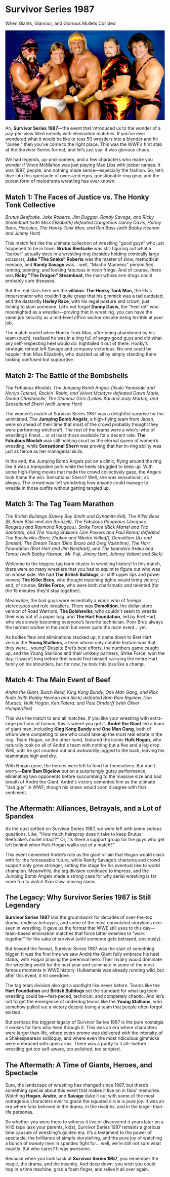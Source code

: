 # Survivor Series 1987

<p class="strapline">When Giants, Glamour, and Glorious Mullets Collided</p>

<span class="image main half"><img src="../../assets/images/survivor-87.jpg" alt="" /></span>

Ah, **Survivor Series 1987**—the event that introduced us to the wonder of a
pay-per-view filled entirely with elimination matches. If you’ve ever wondered
what it would be like to toss 50 wrestlers into a blender and hit "puree," then
you’ve come to the right place. This was the WWF’s first stab at the Survivor
Series format, and let’s just say: it was glorious chaos.

We had legends, up-and-comers, and a few characters who made you wonder if Vince
McMahon was just playing Mad Libs with jobber names. It was 1987, people, and
nothing made sense—especially the fashion. So, let’s dive into this spectacle of
oversized egos, questionable ring gear, and the purest form of melodrama
wrestling has ever known.

## Match 1: The Faces of Justice vs. The Honky Tonk Collective

_Brutus Beefcake, Jake Roberts, Jim Duggan, Randy Savage, and Ricky Steamboat
(with Miss Elizabeth) defeated Dangerous Danny Davis, Harley Race, Hercules, The
Honky Tonk Man, and Ron Bass (with Bobby Heenan and Jimmy Hart)_

This match felt like the ultimate collection of wrestling "good guys" who just
happened to be in town. **Brutus Beefcake** was still figuring out what a
“barber” actually does in a wrestling ring (besides holding comically large
scissors), **Jake "The Snake" Roberts** was the master of slow, methodical
menace, and **Randy Savage** was... well, "Macho Madness" personified, ranting,
pointing, and looking fabulous in neon fringe. And of course, there was **Ricky
"The Dragon" Steamboat**, the man whose arm drags could probably cure diseases.

But the real stars here are the **villains**: **The Honky Tonk Man**, the Elvis
impersonator who couldn’t quite grasp that his gimmick was a tad outdated, and
the dastardly **Harley Race**, with his regal posture and crown, just itching to
slam someone. Let’s not forget **Danny Davis**, the “heel ref” who moonlighted
as a wrestler—proving that in wrestling, you can have the same job security as a
mid-level office worker despite being terrible at your job.

The match ended when Honky Tonk Man, after being abandoned by his team (ouch),
realized he was in a ring full of angry good guys and did what any
self-respecting heel would do: hightailed it out of there. Honky’s strategic
retreat left Savage and company victorious. No one could be happier than Miss
Elizabeth, who dazzled us all by simply standing there looking confused but
supportive.

## Match 2: The Battle of the Bombshells

_The Fabulous Moolah, The Jumping Bomb Angels (Itsuki Yamazaki and Noriyo
Tateno), Rockin' Robin, and Velvet McIntyre defeated Dawn Marie, Donna
Christanello, The Glamour Girls (Leilani Kai and Judy Martin), and Sensational
Sherri (with Jimmy Hart)_

The women’s match at Survivor Series 1987 was a delightful surprise for the
uninitiated. The **Jumping Bomb Angels**, a high-flying team from Japan, were so
ahead of their time that most of the crowd probably thought they were performing
witchcraft. The rest of the teams were a who's-who of wrestling’s finest… or at
least those available for a decent rate. **The Fabulous Moolah** was still
holding court as the eternal queen of women’s wrestling, while **Sensational
Sherri** was proving that her in-ring ability was just as fierce as her
managerial skills.

In the end, the Jumping Bomb Angels put on a clinic, flying around the ring like
it was a trampoline park while the heels struggled to keep up. With some
high-flying moves that made the crowd collectively gasp, the Angels took home
the win. Sensational Sherri? Well, she was sensational, as always. The crowd was
left wondering how anyone could manage to wrestle in those outfits without
getting tangled up.

## Match 3: The Tag Team Marathon

_The British Bulldogs (Davey Boy Smith and Dynamite Kid), The Killer Bees (B.
Brian Blair and Jim Brunzell), The Fabulous Rougeaus (Jacques Rougeau and
Raymond Rougeau), Strike Force (Rick Martel and Tito Santana), and The Young
Stallions (Jim Powers and Paul Roma) defeated The Bolsheviks (Boris Zhukov and
Nikolai Volkoff), Demolition (Ax and Smash), The Dream Team (Dino Bravo and Greg
Valentine), The Hart Foundation (Bret Hart and Jim Neidhart), and The Islanders
(Haku and Tama) (with Bobby Heenan, Mr. Fuji, Jimmy Hart, Johnny Valiant and
Slick)_

Welcome to the biggest tag team cluster in wrestling history! In this match,
there were so many wrestlers that you had to squint to figure out who was on
whose side. We had **The British Bulldogs**, all stiff upper lips and power
moves; **The Killer Bees**, who thought matching tights would bring victory;
and, of course, **Strike Force**, who were both charismatic and talented (for
the 15 minutes they’d stay together).

Meanwhile, the bad guys were essentially a who’s who of foreign stereotypes and
rule-breakers. There was **Demolition**, the dollar-store version of Road
Warriors, **The Bolsheviks**, who couldn't seem to wrestle their way out of a
paper bag, and **The Hart Foundation**, led by Bret Hart, who was slowly
becoming everyone’s favorite technician. Poor Bret; always the hardest worker in
the room but never quite the main event… yet.

As bodies flew and eliminations stacked up, it came down to Bret Hart versus the
**Young Stallions**, a team whose only notable feature was that they were...
young? Despite Bret’s best efforts, the numbers game caught up, and the Young
Stallions and their unlikely partners, Strike Force, won the day. It wasn’t long
before Bret would find himself carrying the entire Hart family on his shoulders,
but for now, he took this loss like a champ.

## Match 4: The Main Event of Beef

_André the Giant, Butch Reed, King Kong Bundy, One Man Gang, and Rick Rude (with
Bobby Heenan and Slick) defeated Bam Bam Bigelow, Don Muraco, Hulk Hogan, Ken
Patera, and Paul Orndorff (with Oliver Humperdink)_

This was the match to end all matches. If you like your wrestling with
extra-large portions of human, this is where you got it. **André the Giant** led
a team of giant men, including **King Kong Bundy** and **One Man Gang**, both of
whom were competing to see who could take up the most real estate in the ring.
Team Hogan, on the other hand, featured the iconic **Hulk Hogan**, who naturally
took on all of André's team with nothing but a flex and a leg drop. Well, until
he got counted out and awkwardly jogged to the back, leaving his teammates high
and dry.

With Hogan gone, the heroes were left to fend for themselves. But don’t
worry—**Bam Bam Bigelow** put on a surprisingly gutsy performance, eliminating
two opponents before succumbing to the massive size and bad breath of André the
Giant. André's victory cemented him as the ultimate "bad guy" in WWF, though his
knees would soon disagree with that sentiment.

## The Aftermath: Alliances, Betrayals, and a Lot of Spandex

As the dust settled on Survivor Series 1987, we were left with some serious
questions. Like, "How much hairspray does it take to keep Brutus Beefcake’s
mullet intact?" Or, "Is there a support group for the guys who get left behind
when Hulk Hogan walks out of a match?"

This event cemented André’s role as the giant villain that Hogan would clash
with for the foreseeable future, while Randy Savage’s charisma and crowd support
only grew stronger, setting the stage for his eventual rise to world champion.
Meanwhile, the tag division continued to impress, and the Jumping Bomb Angels
made a strong case for why aerial wrestling is far more fun to watch than
slow-moving slams.

## The Legacy: Why Survivor Series 1987 is Still Legendary

**Survivor Series 1987** laid the groundwork for decades of over-the-top drama,
endless betrayals, and some of the most convoluted storylines ever seen in
wrestling. It gave us the format that WWE still uses to this day—team-based
elimination matches that force bitter enemies to “work together” for the sake of
survival (until someone gets betrayed, obviously).

But beyond the format, Survivor Series 1987 was the start of something bigger.
It was the first time we saw André the Giant fully embrace his heel status, with
Hogan playing the perennial hero. Their rivalry would dominate the wrestling
world for the next year and culminate in some of the most famous moments in WWE
history. Hulkamania was already running wild, but after this event, it hit
overdrive.

The tag team division also got a spotlight like never before. Teams like the
**Hart Foundation** and **British Bulldogs** set the standard for what tag team
wrestling could be—fast-paced, technical, and completely chaotic. And let’s not
forget the emergence of underdog teams like the **Young Stallions**, who somehow
pulled out a victory despite being a team that people often forgot existed.

But perhaps the biggest legacy of Survivor Series 1987 is the pure nostalgia it
evokes for fans who lived through it. This was an era where characters were
larger than life, where every promo was delivered with the intensity of a
Shakespearean soliloquy, and where even the most ridiculous gimmicks were
embraced with open arms. There was a purity to it all—before wrestling got too
self-aware, too polished, too scripted.

## The Aftermath: A Time of Giants, Heroes, and Spectacle

Sure, the landscape of wrestling has changed since 1987, but there’s something
special about this event that makes it live on in fans' memories. Watching
**Hogan**, **André**, and **Savage** duke it out with some of the most
outrageous characters ever to grace the squared circle is pure joy. It was an
era where fans believed in the drama, in the rivalries, and in the
larger-than-life personas.

So whether you were there to witness it live or discovered it years later on a
VHS tape (ask your parents, kids), Survivor Series 1987 remains a glorious time
capsule of wrestling’s golden era. It’s a testament to the power of spectacle,
the brilliance of simple storytelling, and the pure joy of watching a bunch of
sweaty men in spandex fight for… well, we’re still not sure what exactly. But
who cares? It was awesome.

Because when you look back at **Survivor Series 1987**, you remember the magic,
the drama, and the insanity. And deep down, you wish you could hop in a time
machine, grab a foam finger, and relive it all over again.
